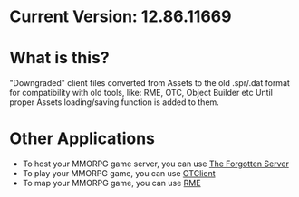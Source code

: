 Current Version: 12.86.11669
=============

What is this?
=============

"Downgraded" client files converted from Assets to the old .spr/.dat format
for compatibility with old tools, like: RME, OTC, Object Builder etc
Until proper Assets loading/saving function is added to them.


Other Applications
==========

* To host your MMORPG game server, you can use [The Forgotten Server](https://github.com/otland/forgottenserver)
* To play your MMORPG game, you can use [OTClient](https://github.com/edubart/otclient)
* To map your MMORPG game, you can use [RME](https://github.com/hjnilsson/rme/releases)
